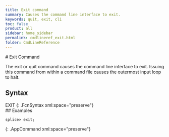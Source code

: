 ```yaml
---
title: Exit command
summary: Causes the command line interface to exit.
keywords: quit, exit, cli
toc: false
product: all
sidebar: home_sidebar
permalink: cmdlineref_exit.html
folder: CmdLineReference
---
```

<section>
<div class="TopicContent" data-swiftype-index="true" markdown="1">
# Exit Command

The <span class="AppCommand">exit</span> or <span
class="AppCommand">quit</span> command causes the command line interface
to exit. Issuing this command from within a command file causes the
outermost input loop to halt.

## Syntax

<div class="fcnWrapperWide" markdown="1">
    EXIT
{: .FcnSyntax xml:space="preserve"}

</div>
## Examples

<div class="preWrapper" markdown="1">
    
    splice> exit;
{: .AppCommand xml:space="preserve"}

</div>
</div>
</section>

